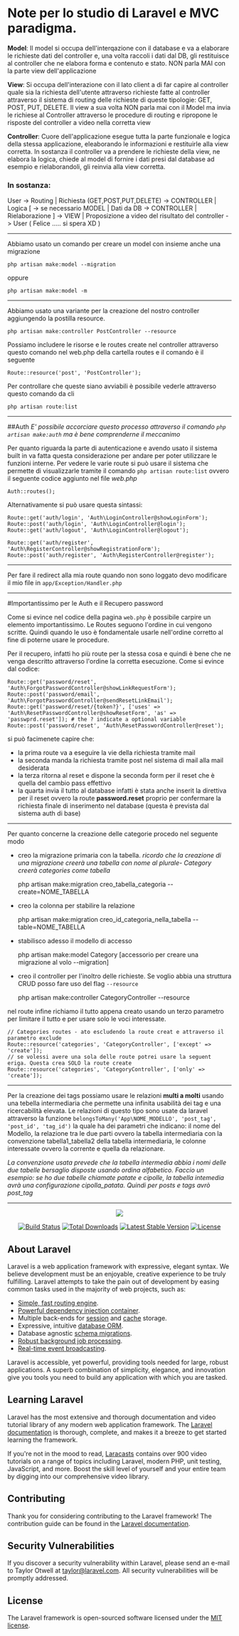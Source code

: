 # Note per lo studio di Laravel e MVC paradigma.

**Model**: Il model si occupa dell'interqazione con il database e va a elaborare le richieste dati del controller e, una volta raccoli i dati dal DB, gli restituisce al controller che ne elabora forma e contenuto e stato. NON parla MAI con la parte view dell'applicazione

**View**: Si occupa dell'interazione con il lato client a di far capire al controller quale sia la richiesta dell'utente attraverso richieste fatte al controller attraverso il sistema di routing delle richieste di queste tipologie: GET, POST, PUT, DELETE. Il view a sua volta NON parla mai con il Model ma invia le richiese al Controller attraverso le procedure di routing e ripropone le risposte del controller a video nella corretta view

**Controller**: Cuore dell'applicazione esegue tutta la parte funzionale e logica della stessa applicazione, eleaborando le informazioni e restituirle alla view corretta. In sostanza il controller va a prendere le richieste della view, ne elabora la logica, chiede al model di fornire i dati presi dal database ad esempio e rielaborandoli, gli reinvia alla view corretta.

### In sostanza:  

User -> Routing | Richiesta (GET,POST,PUT,DELETE) -> CONTROLLER | Logica [ -> se necessario MODEL | Dati da DB -> CONTROLLER | Rielaborazione ] -> VIEW | Proposizione a video del risultato del controller -> User ( Felice ..... si spera XD )

-------------------------

Abbiamo usato un comando per creare un model con insieme anche una migrazione

	php artisan make:model --migration

oppure

	php artisan make:model -m

-------------------------

Abbiamo usato una variante per la creazione del nostro controller aggiungendo la postilla resource.

	php artisan make:controller PostController --resource

Possiamo includere le risorse e le routes create nel controller attraverso questo comando nel web.php della cartella routes e il comando è il seguente

	Route::resource('post', 'PostController');

Per controllare che queste siano avviabili è possibile vederle attraverso questo comando da cli

	php artisan route:list


-------------------------

##Auth
*E' possibile accorciare questo processo attraverso il comando `php artisan make:auth` ma è bene comprenderne il meccanimo*

Per quanto riguarda la parte di autenticazione e avendo usato il sistema built in va fatta questa considerazione per andare per poter utilizzare le funzioni interne. Per vedere le varie route si può usare il sistema che permette di visualizzarle tramite il comando `php artisan route:list` ovvero il seguente codice aggiunto nel file *web.php*

    Auth::routes();

Alternativamente si può usare questa sintassi:

	Route::get('auth/login', 'Auth\LoginController@showLoginForm');
	Route::post('auth/login', 'Auth\LoginController@login');
	Route::get('auth/logout', 'Auth\LoginController@logout');

	Route::get('auth/register', 'Auth\RegisterController@showRegistrationForm');
	Route::post('auth/register', 'Auth\RegisterController@register');

-------------------------

Per fare il redirect alla mia route quando non sono loggato devo modificare il mio file in `app/Exception/Handler.php`

-------------------------

#Importantissimo per le Auth e il Recupero password

Come si evince nel codice della pagina `web.php` è possibile carpire un elemento importantissimo. Le Routes seguono l'ordine in cui vengono scritte. Quindi quando le uso è fondamentale usarle nell'ordine corretto al fine di poterne usare le procedure.

Per il recupero, infatti ho più route per la stessa cosa e quindi è bene che ne venga descritto attraverso l'ordine la corretta esecuzione. Come si evince dal codice:

	Route::get('password/reset', 'Auth\ForgotPasswordController@showLinkRequestForm');
	Route::post('password/email', 'Auth\ForgotPasswordController@sendResetLinkEmail');
	Route::get('password/reset/{token?}', ['uses' => 'Auth\ResetPasswordController@showResetForm', 'as' => 'passwprd.reset']); # the ? indicate a optional variable
	Route::post('password/reset', 'Auth\ResetPasswordController@reset');

si può facimenete capire che:

+ la prima route va a eseguire la vie della richiesta tramite mail
+ la seconda manda la richiesta tramite post nel sistema di mail alla mail desiderata
+ la terza ritorna al reset e dispone la seconda form per il reset che è quella del cambio pass effettivo
+ la quarta invia il tutto al database infatti è stata anche inserit la direttiva per il reset ovvero la route **password.reset** proprio per confermare la richiesta finale di inserimento nel database (questa è prevista dal sistema auth di base)

-------------------------

Per quanto concerne la creazione delle categorie procedo nel seguente modo
- creo la migrazione primaria con la tabella. *ricordo che la creazione di una migrazione creerà una tabella con nome al plurale- Category creerà categories come tabella*

	php artisan make:migration creo_tabella_categoria --create=NOME_TABELLA

- creo la colonna per stabilire la relazione

	php artisan make:migration creo_id_categoria_nella_tabella --table=NOME_TABELLA

- stabilisco adesso il modello di accesso

	php artisan make:model Category [accessorio per creare una migrazione al volo --migration]

- creo il controller per l'inoltro delle richieste. Se voglio abbia una struttura CRUD posso fare uso del flag `--resource`

	php artisan make:controller CategoryController --resource

nel route infine richiamo il tutto appena creato usando un terzo parametro per limitare il tutto e per usare solo le voci interessate.

	// Categories routes - ato escludendo la route creat e attraverso il parametro exclude
	Route::resource('categories', 'CategoryController', ['except' => 'create']);
	// se volessi avere una sola delle route potrei usare la seguent eriga. Questa crea SOLO la route create
	Route::resource('categories', 'CategoryController', ['only' => 'create']);

-------------------------

Per la creazione dei tags possiamo usare le relazioni **multi a molti** usando una tebella intermediaria che permette una infinita usabilità dei tag e una ricercabilità elevata. Le relazioni di questo tipo sono usate da laravel attraverso la funzione `belongsToMany('App\NOME_MODELLO', 'post_tag', 'post_id', 'tag_id')` la quale ha dei parametri che indicano: il nome del Modello, la relazione tra le due parti ovvero la tabella intermediaria con la convenzione tabella1_tabella2 della tabella intermediaria, le colonne interessate ovvero la corrente e quella da relazionare.

*La convenzione usata prevede che la tabella intermedia abbia i nomi delle due tabelle bersaglio disposte usando ordina alfabetico. Faccio un esempio: se ho due tabelle chiamate patate e cipolle, la tabella intemedia avrà una configurazione cipolla_patata. Quindi per posts e tags avrò post_tag*

-------------------------

<p align="center"><img src="https://laravel.com/assets/img/components/logo-laravel.svg"></p>

<p align="center">
<a href="https://travis-ci.org/laravel/framework"><img src="https://travis-ci.org/laravel/framework.svg" alt="Build Status"></a>
<a href="https://packagist.org/packages/laravel/framework"><img src="https://poser.pugx.org/laravel/framework/d/total.svg" alt="Total Downloads"></a>
<a href="https://packagist.org/packages/laravel/framework"><img src="https://poser.pugx.org/laravel/framework/v/stable.svg" alt="Latest Stable Version"></a>
<a href="https://packagist.org/packages/laravel/framework"><img src="https://poser.pugx.org/laravel/framework/license.svg" alt="License"></a>
</p>

## About Laravel

Laravel is a web application framework with expressive, elegant syntax. We believe development must be an enjoyable, creative experience to be truly fulfilling. Laravel attempts to take the pain out of development by easing common tasks used in the majority of web projects, such as:

- [Simple, fast routing engine](https://laravel.com/docs/routing).
- [Powerful dependency injection container](https://laravel.com/docs/container).
- Multiple back-ends for [session](https://laravel.com/docs/session) and [cache](https://laravel.com/docs/cache) storage.
- Expressive, intuitive [database ORM](https://laravel.com/docs/eloquent).
- Database agnostic [schema migrations](https://laravel.com/docs/migrations).
- [Robust background job processing](https://laravel.com/docs/queues).
- [Real-time event broadcasting](https://laravel.com/docs/broadcasting).

Laravel is accessible, yet powerful, providing tools needed for large, robust applications. A superb combination of simplicity, elegance, and innovation give you tools you need to build any application with which you are tasked.

## Learning Laravel

Laravel has the most extensive and thorough documentation and video tutorial library of any modern web application framework. The [Laravel documentation](https://laravel.com/docs) is thorough, complete, and makes it a breeze to get started learning the framework.

If you're not in the mood to read, [Laracasts](https://laracasts.com) contains over 900 video tutorials on a range of topics including Laravel, modern PHP, unit testing, JavaScript, and more. Boost the skill level of yourself and your entire team by digging into our comprehensive video library.

## Contributing

Thank you for considering contributing to the Laravel framework! The contribution guide can be found in the [Laravel documentation](http://laravel.com/docs/contributions).

## Security Vulnerabilities

If you discover a security vulnerability within Laravel, please send an e-mail to Taylor Otwell at taylor@laravel.com. All security vulnerabilities will be promptly addressed.

## License

The Laravel framework is open-sourced software licensed under the [MIT license](http://opensource.org/licenses/MIT).
